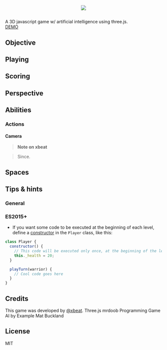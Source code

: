 # <p align="center"><a href="https://xbe.at"><img src="https://xbe.at/img/LogoXbeatLinear.svg"></a></p>

A 3D javascript game w/ artificial intelligence using three.js.<br>
<a href="https://xbe.at" target="_blank">DEMO</a>
## Objective

## Playing

## Scoring

## Perspective

## Abilities

### Actions

#### Camera

> **Note on xbeat**

> Since.

## Spaces


## Tips & hints

### General

### ES2015+

* If you want some code to be executed at the beginning of each level, define a [constructor](https://developer.mozilla.org/en-US/docs/Web/JavaScript/Reference/Classes/constructor) in the `Player` class, like this:

```javascript
class Player {
  constructor() {
    // This code will be executed only once, at the beginning of the level
    this._health = 20;
  }

  playTurn(warrior) {
    // Cool code goes here
  }
}
```

## Credits

This game was developed by [@xbeat](https://github.com/xbeat).
Three.js mrdoob
Programming Game AI by Example Mat Buckland

## License

MIT
